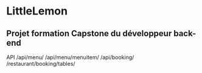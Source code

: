 # LittleLemon

## Projet formation Capstone du développeur back-end

API
/api/menu/
/api/menu/menuitem/
/api/booking/
/restaurant/booking/tables/

